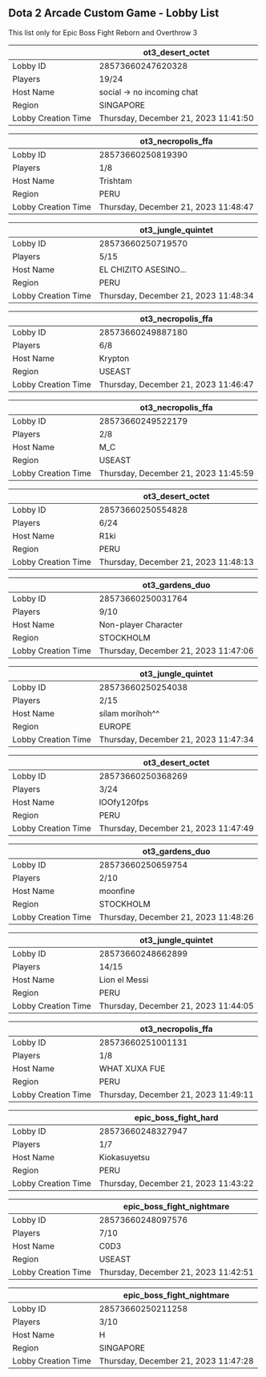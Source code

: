 ## Dota 2 Arcade Custom Game - Lobby List

This list only for Epic Boss Fight Reborn and Overthrow 3

|  | ot3_desert_octet |
| ------ | ------ |
| Lobby ID | 28573660247620328 |
| Players | 19/24 |
| Host Name | social -> no incoming chat |
| Region | SINGAPORE |
| Lobby Creation Time | Thursday, December 21, 2023 11:41:50 |


|  | ot3_necropolis_ffa |
| ------ | ------ |
| Lobby ID | 28573660250819390 |
| Players | 1/8 |
| Host Name | Trishtam |
| Region | PERU |
| Lobby Creation Time | Thursday, December 21, 2023 11:48:47 |


|  | ot3_jungle_quintet |
| ------ | ------ |
| Lobby ID | 28573660250719570 |
| Players | 5/15 |
| Host Name | EL CHIZITO ASESINO... |
| Region | PERU |
| Lobby Creation Time | Thursday, December 21, 2023 11:48:34 |


|  | ot3_necropolis_ffa |
| ------ | ------ |
| Lobby ID | 28573660249887180 |
| Players | 6/8 |
| Host Name | Krypton |
| Region | USEAST |
| Lobby Creation Time | Thursday, December 21, 2023 11:46:47 |


|  | ot3_necropolis_ffa |
| ------ | ------ |
| Lobby ID | 28573660249522179 |
| Players | 2/8 |
| Host Name | M_C |
| Region | USEAST |
| Lobby Creation Time | Thursday, December 21, 2023 11:45:59 |


|  | ot3_desert_octet |
| ------ | ------ |
| Lobby ID | 28573660250554828 |
| Players | 6/24 |
| Host Name | R1ki |
| Region | PERU |
| Lobby Creation Time | Thursday, December 21, 2023 11:48:13 |


|  | ot3_gardens_duo |
| ------ | ------ |
| Lobby ID | 28573660250031764 |
| Players | 9/10 |
| Host Name | Non-player Character |
| Region | STOCKHOLM |
| Lobby Creation Time | Thursday, December 21, 2023 11:47:06 |


|  | ot3_jungle_quintet |
| ------ | ------ |
| Lobby ID | 28573660250254038 |
| Players | 2/15 |
| Host Name | sílam moríhoh^^ |
| Region | EUROPE |
| Lobby Creation Time | Thursday, December 21, 2023 11:47:34 |


|  | ot3_desert_octet |
| ------ | ------ |
| Lobby ID | 28573660250368269 |
| Players | 3/24 |
| Host Name | lOOfy120fps |
| Region | PERU |
| Lobby Creation Time | Thursday, December 21, 2023 11:47:49 |


|  | ot3_gardens_duo |
| ------ | ------ |
| Lobby ID | 28573660250659754 |
| Players | 2/10 |
| Host Name | moonfine |
| Region | STOCKHOLM |
| Lobby Creation Time | Thursday, December 21, 2023 11:48:26 |


|  | ot3_jungle_quintet |
| ------ | ------ |
| Lobby ID | 28573660248662899 |
| Players | 14/15 |
| Host Name | Lion el Messi |
| Region | PERU |
| Lobby Creation Time | Thursday, December 21, 2023 11:44:05 |


|  | ot3_necropolis_ffa |
| ------ | ------ |
| Lobby ID | 28573660251001131 |
| Players | 1/8 |
| Host Name | WHAT XUXA FUE |
| Region | PERU |
| Lobby Creation Time | Thursday, December 21, 2023 11:49:11 |


|  | epic_boss_fight_hard |
| ------ | ------ |
| Lobby ID | 28573660248327947 |
| Players | 1/7 |
| Host Name | Kiokasuyetsu |
| Region | PERU |
| Lobby Creation Time | Thursday, December 21, 2023 11:43:22 |


|  | epic_boss_fight_nightmare |
| ------ | ------ |
| Lobby ID | 28573660248097576 |
| Players | 7/10 |
| Host Name | C0D3 |
| Region | USEAST |
| Lobby Creation Time | Thursday, December 21, 2023 11:42:51 |


|  | epic_boss_fight_nightmare |
| ------ | ------ |
| Lobby ID | 28573660250211258 |
| Players | 3/10 |
| Host Name | H |
| Region | SINGAPORE |
| Lobby Creation Time | Thursday, December 21, 2023 11:47:28 |


